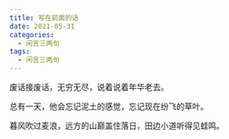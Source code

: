 ```yaml
---
title: 写在前面的话
date: 2021-05-31
categories:
  - 闲言三两句
tags:
  - 闲言三两句
---
```


废话接废话，无穷无尽，说着说着年华老去。

总有一天，他会忘记泥土的感觉，忘记现在纷飞的草叶。

暮风吹过麦浪，远方的山巅盖住落日，田边小道听得见蛙鸣。
